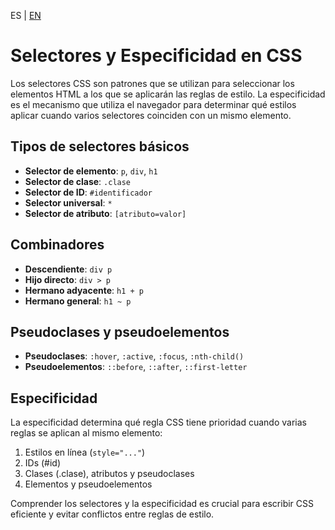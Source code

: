 <!-- MULTILANGUAJE MENU START -->
ES | [EN](https://lckpig.gitbook.io/practical-dev-handbook/css/fundamentals/selectors-and-specificity)
<!-- MULTILANGUAJE MENU END -->

# Selectores y Especificidad en CSS

Los selectores CSS son patrones que se utilizan para seleccionar los elementos HTML a los que se aplicarán las reglas de estilo. La especificidad es el mecanismo que utiliza el navegador para determinar qué estilos aplicar cuando varios selectores coinciden con un mismo elemento.

## Tipos de selectores básicos

- **Selector de elemento**: `p`, `div`, `h1`
- **Selector de clase**: `.clase`
- **Selector de ID**: `#identificador`
- **Selector universal**: `*`
- **Selector de atributo**: `[atributo=valor]`

## Combinadores

- **Descendiente**: `div p`
- **Hijo directo**: `div > p`
- **Hermano adyacente**: `h1 + p`
- **Hermano general**: `h1 ~ p`

## Pseudoclases y pseudoelementos

- **Pseudoclases**: `:hover`, `:active`, `:focus`, `:nth-child()`
- **Pseudoelementos**: `::before`, `::after`, `::first-letter`

## Especificidad

La especificidad determina qué regla CSS tiene prioridad cuando varias reglas se aplican al mismo elemento:

1. Estilos en línea (`style="..."`)
2. IDs (#id)
3. Clases (.clase), atributos y pseudoclases
4. Elementos y pseudoelementos

Comprender los selectores y la especificidad es crucial para escribir CSS eficiente y evitar conflictos entre reglas de estilo. 